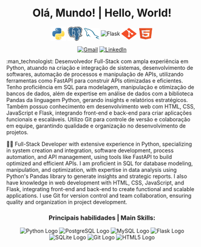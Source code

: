 <h1 align="center">Olá, Mundo! | Hello, World!</h1>

<p align="center">
  
  <img align="center" alt="Python" height="38" width="40" src="https://raw.githubusercontent.com/devicons/devicon/master/icons/python/python-original.svg">
  <img align="center" alt="PostgreSQL" height="38" width="40" src="https://raw.githubusercontent.com/devicons/devicon/master/icons/postgresql/postgresql-original.svg">
  <img align="center" alt="MySQL" height="30" width="40" src="https://raw.githubusercontent.com/devicons/devicon/master/icons/mysql/mysql-original.svg">
  <img align="center" alt="Flask" height="30" width="35" src="https://github.com/menezesalexandre-development/menezesalexandre-development/assets/105326153/b1c4f135-021b-4b40-9c21-a7a13afcfddf">
  <img align="center" alt="Git" height="30" width="40" src="https://raw.githubusercontent.com/devicons/devicon/master/icons/git/git-original.svg"> 
  <img align="center" alt="HTML" height="30" width="40" src="https://raw.githubusercontent.com/devicons/devicon/master/icons/html5/html5-original.svg">
  
</p>

<div align="center"> 
  <a href = "mailto:alexandremmnzssilva2509@gmail.com"> <img alt="Gmail" src="https://img.shields.io/badge/-Gmail-%23333?style=for-the-badge&logo=gmail&logoColor=white" target="_blank"></a>
  <a href="https://www.linkedin.com/in/alexandre-m-menezes-silva-836191289/" target="_blank"><img alt="LinkedIn" src="https://img.shields.io/badge/-LinkedIn-%230077B5?style=for-the-badge&logo=linkedin&logoColor=white" target="_blank"></a> 
</div>
<p>:man_technologist: Desenvolvedor Full-Stack com ampla experiência em Python, atuando na criação e integração de sistemas, desenvolvimento de softwares, automação de processos e manipulação de APIs, utilizando ferramentas como FastAPI para construir APIs otimizadas e eficientes. Tenho proficiência em SQL para modelagem, manipulação e otimização de bancos de dados, além de expertise em análise de dados com a biblioteca Pandas da linguagem Python, gerando insights e relatórios estratégicos. Também possuo conhecimento em desenvolvimento web com HTML, CSS, JavaScript e Flask, integrando front-end e back-end para criar aplicações funcionais e escaláveis. Utilizo Git para controle de versão e colaboração em equipe, garantindo qualidade e organização no desenvolvimento de projetos.</p>

<p>👨‍💻 Full-Stack Developer with extensive experience in Python, specializing in system creation and integration, software development, process automation, and API management, using tools like FastAPI to build optimized and efficient APIs. I am proficient in SQL for database modeling, manipulation, and optimization, with expertise in data analysis using Python's Pandas library to generate insights and strategic reports. I also have knowledge in web development with HTML, CSS, JavaScript, and Flask, integrating front-end and back-end to create functional and scalable applications. I use Git for version control and team collaboration, ensuring quality and organization in project development.</p>

<div align="center">
  
  ### Principais habilidades | Main Skills:
  
  <div>
      <img src="https://img.shields.io/badge/Python-3776AB?style=for-the-badge&logo=python&logoColor=white" alt="Python Logo">
      <img src="https://img.shields.io/badge/PostgreSQL-316192?style=for-the-badge&logo=postgresql&logoColor=white" alt="PostgreSQL Logo">
      <img src="https://img.shields.io/badge/MySQL-00000F?style=for-the-badge&logo=mysql&logoColor=white" alt="MySQL Logo">
      <img src="https://img.shields.io/badge/Flask-000000?style=for-the-badge&logo=flask&logoColor=white" alt="Flask Logo">
      <img src="https://img.shields.io/badge/SQLite-07405E?style=for-the-badge&logo=sqlite&logoColor=white" alt="SQLite Logo">
      <img src="https://img.shields.io/badge/GIT-E44C30?style=for-the-badge&logo=git&logoColor=white" alt="Git Logo">
      <img src="https://img.shields.io/badge/HTML5-E34F26?style=for-the-badge&logo=html5&logoColor=white" alt="HTML5 Logo">
  </div>
</div>
